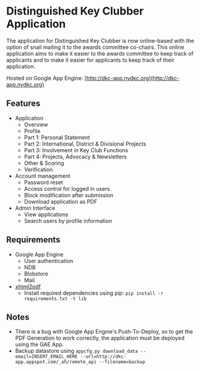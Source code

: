 # Distinguished Key Clubber Application

The application for Distinguished Key Clubber is now online-based with the option of snail mailing it to the awards committee co-chairs. This online application aims to make it easier to the awards committee to keep track of applicants and to make it easier for applicants to keep track of their application.

Hosted on Google App Engine: [http://dkc-app.nydkc.org](http://dkc-app.nydkc.org)

## Features

- Application
    - Overview
    - Profile
    - Part 1: Personal Statement
    - Part 2: International, District & Divisional Projects
    - Part 3: Involvement in Key Club Functions
    - Part 4: Projects, Advocacy & Newsletters
    - Other & Scoring
    - Verification
- Account management
    - Password reset
    - Access control for logged in users
    - Block modification after submission
    - Download application as PDF
- Admin Interface
    - View applications
    - Search users by profile information

## Requirements

- Google App Engine
    - User authentication
    - NDB
    - Blobstore
    - Mail
- [xhtml2pdf](https://github.com/chrisglass/xhtml2pdf)
    - Install required dependencies using pip: `pip install -r requirements.txt -t lib`

## Notes
- There is a bug with Google App Engine's Push-To-Deploy, so to get the PDF Generation to work correctly, the application must be deployed using the GAE App.
- Backup datastore using `appcfg.py download_data --email=INSERT_EMAIL_HERE --url=http://dkc-app.appspot.com/_ah/remote_api --filename=backup`
